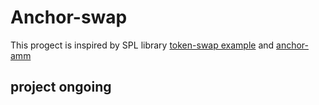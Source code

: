 # Anchor-swap

This progect is inspired by SPL library [token-swap example](https://github.com/solana-labs/solana-program-library/tree/master/token-swap) and [anchor-amm](https://github.com/ironaddicteddog/anchor-amm)

## project ongoing
